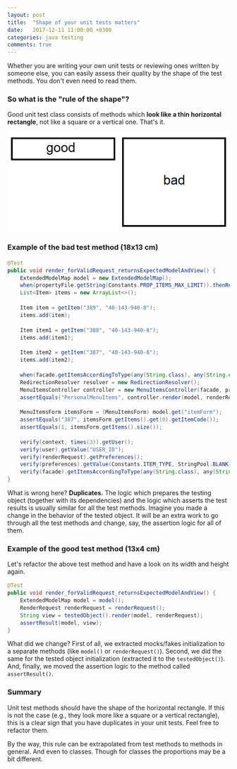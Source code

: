 ```yaml
---
layout: post
title:  "Shape of your unit tests matters"
date:   2017-12-11 11:00:00 +0300
categories: java testing
comments: true
---
```


Whether you are writing your own unit tests or reviewing ones written by someone else, you can easily assess their quality by the shape of the test methods. You don't even need to read them.

### So what is the "rule of the shape"?

Good unit test class consists of methods which __look like a thin horizontal rectangle__, not like a square or a vertical one. That's it.

<img alt="Good test method vs bad test method" src="/assets/good-test-method-vs-bad-test-method.png">

### Example of the bad test method (18x13 cm)

```java
@Test
public void render_forValidRequest_returnsExpectedModelAndView() {
    ExtendedModelMap model = new ExtendedModelMap();
    when(propertyFile.getString(Constants.PROP_ITEMS_MAX_LIMIT)).thenReturn("");
    List<Item> items = new ArrayList<>();

    Item item = getItem("389", "40-143-940-8");
    items.add(item);

    Item item1 = getItem("388", "40-143-940-8");
    items.add(item1);

    Item item2 = getItem("387", "40-143-940-8");
    items.add(item2);

    when(facade.getItemsAccordingToType(any(String.class), any(String.class))).thenReturn(items);
    RedirectionResolver resolver = new RedirectionResolver();
    MenuItemsController controller = new MenuItemsController(facade, propertyFile, service, resolver);
    assertEquals("PersonalMenuItems", controller.render(model, renderRequest));

    MenuItemsForm itemsForm = (MenuItemsForm) model.get("itemForm");
    assertEquals("387", itemsForm.getItems().get(0).getItemCode());
    assertEquals(1, itemsForm.getItems().size());

    verify(context, times(3)).getUser();
    verify(user).getValue("USER_ID");
    verify(renderRequest).getPreferences();
    verify(preferences).getValue(Constants.ITEM_TYPE, StringPool.BLANK);
    verify(facade).getItemsAccordingToType(any(String.class), any(String.class));
}
```

What is wrong here? __Duplicates.__ The logic which prepares the testing object (together with its dependencies) and the logic which asserts the test results is usually similar for all the test methods. Imagine you made a change in the behavior of the tested object. It will be an extra work to go through all the test methods and change, say, the assertion logic for all of them.

### Example of the good test method (13x4 cm)

Let's refactor the above test method and have a look on its width and height again.

```java
@Test
public void render_forValidRequest_returnsExpectedModelAndView() {
    ExtendedModelMap model = model();
    RenderRequest renderRequest = renderRequest();
    String view = testedObject().render(model, renderRequest);
    assertResult(model, view);
}
```

What did we change? First of all, we extracted mocks/fakes initialization to a separate methods (like `model()` or `renderRequest()`). Second, we did the same for the tested object initialization (extracted it to the `testedObject()`). And, finally, we moved the assertion logic to the method called `assertResult()`.

### Summary

Unit test methods should have the shape of the horizontal rectangle. If this is not the case (e.g., they look more like a square or a vertical rectangle), this is a clear sign that you have duplicates in your unit tests. Feel free to refactor them.

By the way, this rule can be extrapolated from test methods to methods in general. And even to classes. Though for classes the proportions may be a bit different.